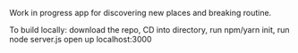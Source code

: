 Work in progress app for discovering new places and breaking routine.

To build locally: 
    download the repo, 
    CD into directory,
    run npm/yarn init,
    run node server.js
    open up localhost:3000